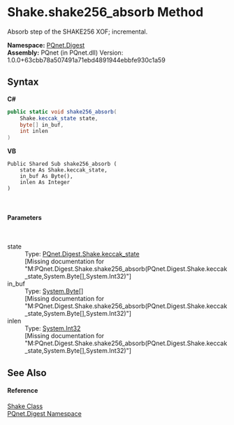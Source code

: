 # Shake.shake256_absorb Method 
 

Absorb step of the SHAKE256 XOF; incremental.

**Namespace:**&nbsp;<a href="21efb5f0-8611-9eaa-4575-81fa5c4164b4">PQnet.Digest</a><br />**Assembly:**&nbsp;PQnet (in PQnet.dll) Version: 1.0.0+63cbb78a507491a71ebd4891944ebbfe930c1a59

## Syntax

**C#**<br />
``` C#
public static void shake256_absorb(
	Shake.keccak_state state,
	byte[] in_buf,
	int inlen
)
```

**VB**<br />
``` VB
Public Shared Sub shake256_absorb ( 
	state As Shake.keccak_state,
	in_buf As Byte(),
	inlen As Integer
)
```

<br />

#### Parameters
&nbsp;<dl><dt>state</dt><dd>Type: <a href="1ae1bd35-7a8a-534f-8493-83b37fccc479">PQnet.Digest.Shake.keccak_state</a><br />\[Missing <param name="state"/> documentation for "M:PQnet.Digest.Shake.shake256_absorb(PQnet.Digest.Shake.keccak_state,System.Byte[],System.Int32)"\]</dd><dt>in_buf</dt><dd>Type: <a href="https://docs.microsoft.com/dotnet/api/system.byte" target="_blank" rel="noopener noreferrer">System.Byte</a>[]<br />\[Missing <param name="in_buf"/> documentation for "M:PQnet.Digest.Shake.shake256_absorb(PQnet.Digest.Shake.keccak_state,System.Byte[],System.Int32)"\]</dd><dt>inlen</dt><dd>Type: <a href="https://docs.microsoft.com/dotnet/api/system.int32" target="_blank" rel="noopener noreferrer">System.Int32</a><br />\[Missing <param name="inlen"/> documentation for "M:PQnet.Digest.Shake.shake256_absorb(PQnet.Digest.Shake.keccak_state,System.Byte[],System.Int32)"\]</dd></dl>

## See Also


#### Reference
<a href="23f04087-7075-c1be-bf7b-dec72f7a4cd1">Shake Class</a><br /><a href="21efb5f0-8611-9eaa-4575-81fa5c4164b4">PQnet.Digest Namespace</a><br />